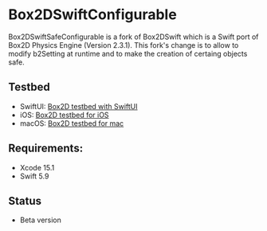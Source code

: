# Box2DSwiftConfigurable

Box2DSwiftSafeConfigurable is a fork of Box2DSwift which is a Swift port of Box2D Physics Engine (Version 2.3.1). This fork's change is to allow to modify b2Setting at runtime and to make the creation of certaing objects safe.

## Testbed

- SwiftUI: [Box2D testbed with SwiftUI](https://github.com/yohei-yoshihara/Box2DSwift-Testbed-swiftui)
- iOS: [Box2D testbed for iOS](https://github.com/yohei-yoshihara/Box2DSwift-Testbed-iOS)
- macOS: [Box2D testbed for mac](https://github.com/yohei-yoshihara/Box2DSwift-Testbed-mac)

## Requirements:
- Xcode 15.1
- Swift 5.9

## Status
- Beta version
